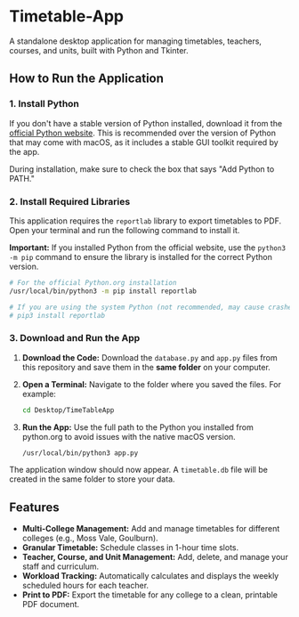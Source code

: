 # Timetable-App

A standalone desktop application for managing timetables, teachers, courses, and units, built with Python and Tkinter.

## How to Run the Application

### 1. Install Python

If you don't have a stable version of Python installed, download it from the [official Python website](https://www.python.org/downloads/macos/). This is recommended over the version of Python that may come with macOS, as it includes a stable GUI toolkit required by the app.

During installation, make sure to check the box that says "Add Python to PATH."

### 2. Install Required Libraries

This application requires the `reportlab` library to export timetables to PDF. Open your terminal and run the following command to install it.

**Important:** If you installed Python from the official website, use the `python3 -m pip` command to ensure the library is installed for the correct Python version.

```bash
# For the official Python.org installation
/usr/local/bin/python3 -m pip install reportlab

# If you are using the system Python (not recommended, may cause crashes)
# pip3 install reportlab
```

### 3. Download and Run the App

1.  **Download the Code:**
    Download the `database.py` and `app.py` files from this repository and save them in the **same folder** on your computer.

2.  **Open a Terminal:**
    Navigate to the folder where you saved the files. For example:
    ```bash
    cd Desktop/TimeTableApp
    ```

3.  **Run the App:**
    Use the full path to the Python you installed from python.org to avoid issues with the native macOS version.
    ```bash
    /usr/local/bin/python3 app.py
    ```

The application window should now appear. A `timetable.db` file will be created in the same folder to store your data.

## Features

-   **Multi-College Management:** Add and manage timetables for different colleges (e.g., Moss Vale, Goulburn).
-   **Granular Timetable:** Schedule classes in 1-hour time slots.
-   **Teacher, Course, and Unit Management:** Add, delete, and manage your staff and curriculum.
-   **Workload Tracking:** Automatically calculates and displays the weekly scheduled hours for each teacher.
-   **Print to PDF:** Export the timetable for any college to a clean, printable PDF document.
